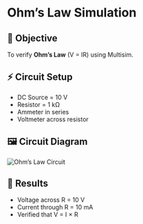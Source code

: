 # Ohm’s Law Simulation

## 📌 Objective
To verify **Ohm’s Law** (V = IR) using Multisim.

## ⚡ Circuit Setup
- DC Source = 10 V
- Resistor = 1 kΩ
- Ammeter in series
- Voltmeter across resistor

## 🖼️ Circuit Diagram
![Ohm’s Law Circuit](screenshot.png)

## 🔎 Results
- Voltage across R = 10 V
- Current through R = 10 mA
- Verified that V = I × R
